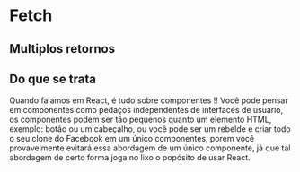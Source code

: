 ## <h1> Fetch </h1>

#### <h2> Multiplos retornos </h2>



#### <h2> Do que se trata </h2>
Quando falamos em React, é tudo sobre componentes !!
Você pode pensar em componentes como pedaços independentes
de interfaces de usuário, os componentes podem ser tão pequenos
quanto um elemento HTML, exemplo: botão ou um cabeçalho, ou você
pode ser um rebelde e criar todo o seu clone do Facebook em um
único componentes, porem você provavelmente evitará essa 
abordagem de um único componente, já que tal abordagem de certo forma joga no lixo o popósito de usar React.

#### <h2>  </h2>

